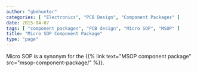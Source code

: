 ```yaml
---
author: "gbmhunter"
categories: [ "Electronics", "PCB Design", "Component Packages" ]
date: 2015-04-07
tags: [ "component packages", "PCB design", "Micro SOP", "MSOP" ]
title: "Micro SOP Component Package"
type: "page"
---
```


Micro SOP is a synonym for the {{% link text="MSOP component package" src="msop-component-package/" %}}.
